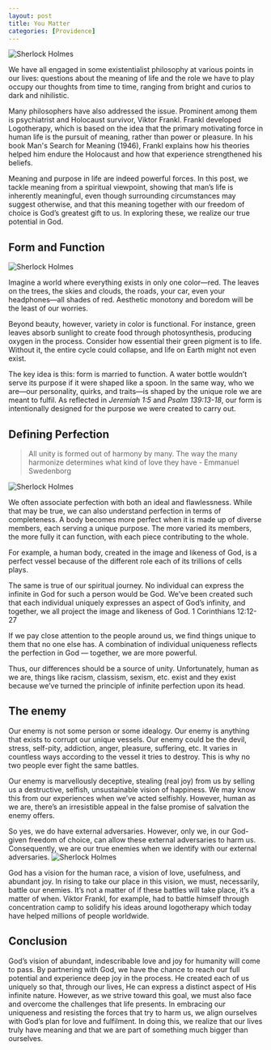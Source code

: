 ```yaml
---
layout: post
title: You Matter
categories: [Providence]
---
```


![Sherlock Holmes ](https://images.unsplash.com/photo-1615746363486-92cd8c5e0a90?q=80&w=2946&auto=format&fit=crop&ixlib=rb-4.0.3&ixid=M3wxMjA3fDB8MHxwaG90by1wYWdlfHx8fGVufDB8fHx8fA%3D%3D "Toolbox. Everytool has meaning")

We have all engaged in some existentialist philosophy at various points in our lives: questions about the meaning of life and the role we have to play occupy our thoughts from time to time, ranging from bright and curios to dark and nihilistic.

Many philosophers have also addressed the issue. Prominent among them is psychiatrist and Holocaust survivor, Viktor Frankl. Frankl developed Logotherapy, which is based on the idea that the primary motivating force in human life is the pursuit of meaning, rather than power or pleasure. In his book Man's Search for Meaning (1946), Frankl explains how his theories helped him endure the Holocaust and how that experience strengthened his beliefs.

Meaning and purpose in life are indeed powerful forces. In this post, we tackle meaning from a spiritual viewpoint, showing that man’s life is inherently meaningful, even though surrounding circumstances may suggest otherwise, and that this meaning together with our freedom of choice is God’s greatest gift to us. In exploring these, we realize our true potential in God.

## Form and Function

![Sherlock Holmes ](https://images.unsplash.com/photo-1511763403446-19a1e1bfee58?q=80&w=2936&auto=format&fit=crop&ixlib=rb-4.0.3&ixid=M3wxMjA3fDB8MHxwaG90by1wYWdlfHx8fGVufDB8fHx8fA%3D%3D "Everything is red")

Imagine a world where everything exists in only one color—red. The leaves on the trees, the skies and clouds, the roads, your car, even your headphones—all shades of red. Aesthetic monotony and boredom will be the least of our worries.

Beyond beauty, however, variety in color is functional. For instance, green leaves absorb sunlight to create food through photosynthesis, producing oxygen in the process. Consider how essential their green pigment is to life. Without it, the entire cycle could collapse, and life on Earth might not even exist.

The key idea is this: form is married to function. A water bottle wouldn’t serve its purpose if it were shaped like a spoon. In the same way, who we are—our personality, quirks, and traits—is shaped by the unique role we are meant to fulfil. As reflected in _Jeremiah 1:5_ and _Psalm 139:13-18_, our form is intentionally designed for the purpose we were created to carry out.

## Defining Perfection

> All unity is formed out of harmony by many. The way the many harmonize determines what kind of love they have - Emmanuel Swedenborg

![Sherlock Holmes ](https://images.unsplash.com/photo-1704027689069-747471f0a40a?q=80&w=2940&auto=format&fit=crop&ixlib=rb-4.0.3&ixid=M3wxMjA3fDB8MHxwaG90by1wYWdlfHx8fGVufDB8fHx8fA%3D%3D "Puzzle pieces")

We often associate perfection with both an ideal and flawlessness. While that may be true, we can also understand perfection in terms of completeness. A body becomes more perfect when it is made up of diverse members, each serving a unique purpose. The more varied its members, the more fully it can function, with each piece contributing to the whole.

For example, a human body, created in the image and likeness of God, is a perfect vessel because of the different role each of its trillions of cells plays.

The same is true of our spiritual journey. No individual can express the infinite in God for such a person would be God. We’ve been created such that each individual uniquely expresses an aspect of God’s infinity, and together, we all project the image and likeness of God. 1 Corinthians 12:12-27

If we pay close attention to the people around us, we find things unique to them that no one else has. A combination of individual uniqueness reflects the perfection in God — together, we are more powerful.

Thus, our differences should be a source of unity. Unfortunately, human as we are, things like racism, classism, sexism, etc. exist and they exist because we’ve turned the principle of infinite perfection upon its head.

## The enemy

Our enemy is not some person or some idealogy. Our enemy is anything that exists to corrupt our unique vessels. Our enemy could be the devil, stress, self-pity, addiction, anger, pleasure, suffering, etc. It varies in countless ways according to the vessel it tries to destroy. This is why no two people ever fight the same battles.

Our enemy is marvellously deceptive, stealing (real joy) from us by selling us a destructive, selfish, unsustainable vision of happiness. We may know this from our experiences when we’ve acted selfishly. However, human as we are, there’s an irresistible appeal in the false promise of salvation the enemy offers.

So yes, we do have external adversaries. However, only we, in our God-given freedom of choice, can allow these external adversaries to harm us. Consequently, we are our true enemies when we identify with our external adversaries.
![Sherlock Holmes ](https://images.unsplash.com/photo-1470936972859-25f4c18b7479?q=80&w=2832&auto=format&fit=crop&ixlib=rb-4.0.3&ixid=M3wxMjA3fDB8MHxwaG90by1wYWdlfHx8fGVufDB8fHx8fA%3D%3D "Locking horns witht the enemy")

God has a vision for the human race, a vision of love, usefulness, and abundant joy. In rising to take our place in this vision, we must, necessarily, battle our enemies. It’s not a matter of if these battles will take place, it’s a matter of when. Viktor Frankl, for example, had to battle himself through concentration camp to solidify his ideas around logotherapy which today have helped millions of people worldwide.

## Conclusion

God’s vision of abundant, indescribable love and joy for humanity will come to pass. By partnering with God, we have the chance to reach our full potential and experience deep joy in the process. He created each of us uniquely so that, through our lives, He can express a distinct aspect of His infinite nature. However, as we strive toward this goal, we must also face and overcome the challenges that life presents. In embracing our uniqueness and resisting the forces that try to harm us, we align ourselves with God’s plan for love and fulfilment. In doing this, we realize that our lives truly have meaning and that we are part of something much bigger than ourselves.

